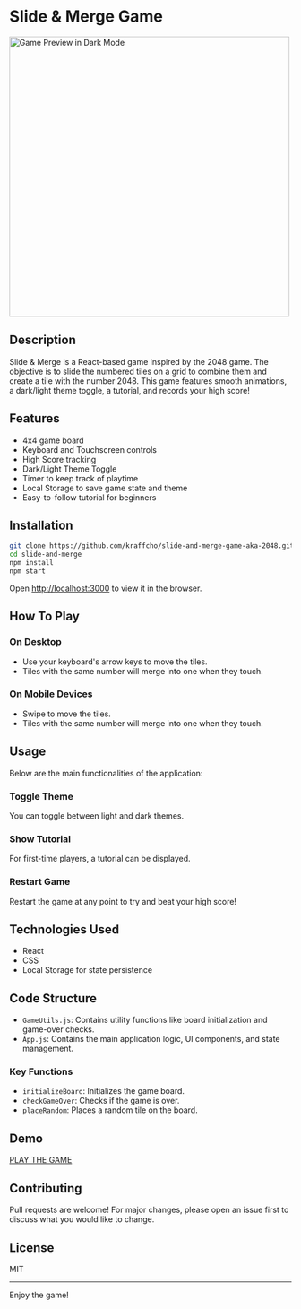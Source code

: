 # Slide & Merge Game

<img src="https://i.ibb.co/frcLJkT/game-preview.png" alt="Game Preview in Dark Mode" width="500" height="500">

## Description

Slide & Merge is a React-based game inspired by the 2048 game. The objective is to slide the numbered tiles on a grid to combine them and create a tile with the number 2048. This game features smooth animations, a dark/light theme toggle, a tutorial, and records your high score!

## Features

- 4x4 game board
- Keyboard and Touchscreen controls
- High Score tracking
- Dark/Light Theme Toggle
- Timer to keep track of playtime
- Local Storage to save game state and theme
- Easy-to-follow tutorial for beginners

## Installation

```bash
git clone https://github.com/kraffcho/slide-and-merge-game-aka-2048.git
cd slide-and-merge
npm install
npm start
```

Open [http://localhost:3000](http://localhost:3000) to view it in the browser.

## How To Play

### On Desktop

- Use your keyboard's arrow keys to move the tiles.
- Tiles with the same number will merge into one when they touch.

### On Mobile Devices

- Swipe to move the tiles.
- Tiles with the same number will merge into one when they touch.

## Usage

Below are the main functionalities of the application:

### Toggle Theme

You can toggle between light and dark themes.

### Show Tutorial

For first-time players, a tutorial can be displayed.

### Restart Game

Restart the game at any point to try and beat your high score!

## Technologies Used

- React
- CSS
- Local Storage for state persistence

## Code Structure

- `GameUtils.js`: Contains utility functions like board initialization and game-over checks.
- `App.js`: Contains the main application logic, UI components, and state management.

### Key Functions

- `initializeBoard`: Initializes the game board.
- `checkGameOver`: Checks if the game is over.
- `placeRandom`: Places a random tile on the board.

## Demo

[PLAY THE GAME](https://6ytftn.csb.app/)

## Contributing

Pull requests are welcome! For major changes, please open an issue first to discuss what you would like to change.

## License

MIT

---

Enjoy the game!
